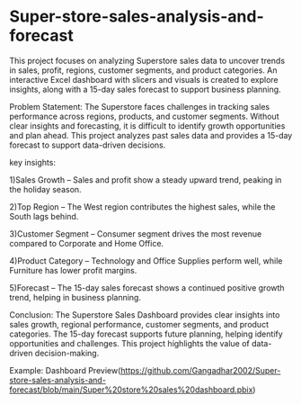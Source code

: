 # Super-store-sales-analysis-and-forecast

This project focuses on analyzing Superstore sales data to uncover trends in sales, profit, regions, customer segments, and product categories. An interactive Excel dashboard with slicers and visuals is created to explore insights, along with a 15-day sales forecast to support business planning.

Problem Statement:
The Superstore faces challenges in tracking sales performance across regions, products, and customer segments. Without clear insights and forecasting, it is difficult to identify growth opportunities and plan ahead. This project analyzes past sales data and provides a 15-day forecast to support data-driven decisions.

key insights:

1)Sales Growth – Sales and profit show a steady upward trend, peaking in the holiday season.

2)Top Region – The West region contributes the highest sales, while the South lags behind.

3)Customer Segment – Consumer segment drives the most revenue compared to Corporate and Home Office.

4)Product Category – Technology and Office Supplies perform well, while Furniture has lower profit margins.

5)Forecast – The 15-day sales forecast shows a continued positive growth trend, helping in business planning.

Conclusion:
The Superstore Sales Dashboard provides clear insights into sales growth, regional performance, customer segments, and product categories. The 15-day forecast supports future planning, helping identify opportunities and challenges. This project highlights the value of data-driven decision-making.

Example: Dashboard Preview(https://github.com/Gangadhar2002/Super-store-sales-analysis-and-forecast/blob/main/Super%20store%20sales%20dashboard.pbix)
